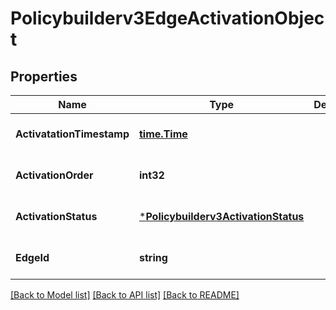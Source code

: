 # Policybuilderv3EdgeActivationObject

## Properties
Name | Type | Description | Notes
------------ | ------------- | ------------- | -------------
**ActivatationTimestamp** | [**time.Time**](time.Time.md) |  | [optional] [default to null]
**ActivationOrder** | **int32** |  | [optional] [default to null]
**ActivationStatus** | [***Policybuilderv3ActivationStatus**](policybuilderv3ActivationStatus.md) |  | [optional] [default to null]
**EdgeId** | **string** |  | [optional] [default to null]

[[Back to Model list]](../README.md#documentation-for-models) [[Back to API list]](../README.md#documentation-for-api-endpoints) [[Back to README]](../README.md)

